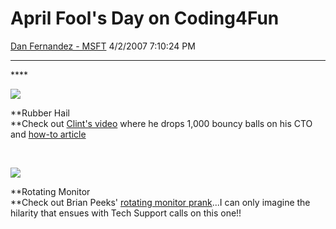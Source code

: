 <div id="page">

# April Fool's Day on Coding4Fun

[Dan Fernandez -
MSFT](https://social.msdn.microsoft.com/profile/Dan%20Fernandez%20-%20MSFT)
4/2/2007 7:10:24
PM

-----

<div id="content">

**** 

![](http://www.coding4fun.net/images/RubberHailforAprilFools_86C2/dahlgettingattacked4.png)

**Rubber Hail  
**Check out [Clint's video](https://www.youtube.com/watch?v=1IflN4daL8w)
where he drops 1,000 bouncy balls on his CTO and [how-to
article](http://msdn.microsoft.com/coding4fun/hardware/robotics/article.aspx?articleid=2004038&title=April+Fool's+Day+with+Bouncy+Balls) 

 

![](http://www.coding4fun.net/images/AprilFoolsDayApplication_C903/rotate_thumb1.png)

**Rotating Monitor  
**Check out Brian Peeks' [rotating monitor
prank](http://msdn.microsoft.com/coding4fun/events/aprilfool/article.aspx?articleid=1991785&title=April+Fools'+Day+Application)...I
can only imagine the hilarity that ensues with Tech Support calls on
this one\!\!

</div>

</div>
